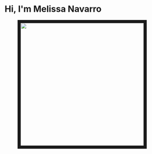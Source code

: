<h1>Hi, I'm Melissa Navarro</h1>
<p align="center">
<img src="https://unsplash.com/es/fotos/cuatro-luces-de-colores-variados-fK2E0NT2Pgw" width="400" height="400" border="10"/>
</p>
